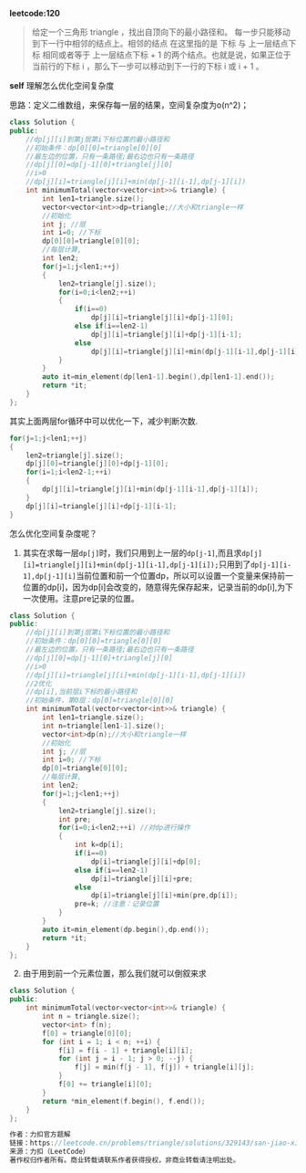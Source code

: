 **leetcode:120**
>给定一个三角形 triangle ，找出自顶向下的最小路径和。
每一步只能移动到下一行中相邻的结点上。相邻的结点 在这里指的是 下标 与 上一层结点下标 相同或者等于 上一层结点下标 + 1 的两个结点。也就是说，如果正位于当前行的下标 i ，那么下一步可以移动到下一行的下标 i 或 i + 1 。


**self**
理解怎么优化空间复杂度

思路：定义二维数组，来保存每一层的结果，空间复杂度为o(n^2)；
```cpp
class Solution {
public:
    //dp[j][i]到第j层第i下标位置的最小路径和
    //初始条件：dp[0][0]=triangle[0][0]
    //最左边的位置，只有一条路径;最右边也只有一条路径
    //dp[j][0]=dp[j-1][0]+triangle[j][0]
    //i>0
    //dp[j][i]=triangle[j][i]+min(dp[j-1][i-1],dp[j-1][i])
    int minimumTotal(vector<vector<int>>& triangle) {
        int len1=triangle.size();
        vector<vector<int>>dp=triangle;//大小和triangle一样
        //初始化
        int j; //层
        int i=0; //下标
        dp[0][0]=triangle[0][0]; 
        //每层计算,
        int len2;
        for(j=1;j<len1;++j)
        {
            len2=triangle[j].size();
            for(i=0;i<len2;++i)
            {
                if(i==0)
                    dp[j][i]=triangle[j][i]+dp[j-1][0];
                else if(i==len2-1)
                    dp[j][i]=triangle[j][i]+dp[j-1][i-1];
                else
                    dp[j][i]=triangle[j][i]+min(dp[j-1][i-1],dp[j-1][i]);
            }
        }
        auto it=min_element(dp[len1-1].begin(),dp[len1-1].end());
        return *it;
    }
};
```
其实上面两层for循环中可以优化一下，减少判断次数.
```cpp
for(j=1;j<len1;++j)
{
    len2=triangle[j].size();
    dp[j][0]=triangle[j][0]+dp[j-1][0];
    for(i=1;i<len2-1;++i)
    {
        dp[j][i]=triangle[j][i]+min(dp[j-1][i-1],dp[j-1][i]);
    }
    dp[j][i]=triangle[j][i]+dp[j-1][i-1];
}
```

怎么优化空间复杂度呢？
1. 其实在求每一层`dp[j]`时，我们只用到上一层的`dp[j-1]`,而且求`dp[j][i]=triangle[j][i]+min(dp[j-1][i-1],dp[j-1][i]);`只用到了`dp[j-1][i-1],dp[j-1][i]`当前位置和前一个位置dp，所以可以设置一个变量来保持前一位置的dp[i]，因为dp[i]会改变的，随意得先保存起来，记录当前的dp[i],为下一次使用。注意pre记录的位置。

```cpp
class Solution {
public:
    //dp[j][i]到第j层第i下标位置的最小路径和
    //初始条件：dp[0][0]=triangle[0][0]
    //最左边的位置，只有一条路径;最右边也只有一条路径
    //dp[j][0]=dp[j-1][0]+triangle[j][0]
    //i>0
    //dp[j][i]=triangle[j][i]+min(dp[j-1][i-1],dp[j-1][i])
    //2优化
    //dp[i],当前层i下标的最小路径和
    //初始条件，第0层：dp[0]=triangle[0][0]
    int minimumTotal(vector<vector<int>>& triangle) {
        int len1=triangle.size();
        int n=triangle[len1-1].size();
        vector<int>dp(n);//大小和triangle一样
        //初始化
        int j; //层
        int i=0; //下标
        dp[0]=triangle[0][0]; 
        //每层计算,
        int len2;
        for(j=1;j<len1;++j)
        {
            len2=triangle[j].size();
            int pre;
            for(i=0;i<len2;++i) //对dp进行操作
            {
                int k=dp[i];
                if(i==0)
                    dp[i]=triangle[j][i]+dp[0];
                else if(i==len2-1)
                    dp[i]=triangle[j][i]+pre;
                else
                    dp[i]=triangle[j][i]+min(pre,dp[i]);
                pre=k; //注意：记录位置
            }
        }
        auto it=min_element(dp.begin(),dp.end());
        return *it;
    }
};
```

2. 由于用到前一个元素位置，那么我们就可以倒叙来求
```cpp
class Solution {
public:
    int minimumTotal(vector<vector<int>>& triangle) {
        int n = triangle.size();
        vector<int> f(n);
        f[0] = triangle[0][0];
        for (int i = 1; i < n; ++i) {
            f[i] = f[i - 1] + triangle[i][i];
            for (int j = i - 1; j > 0; --j) {
                f[j] = min(f[j - 1], f[j]) + triangle[i][j];
            }
            f[0] += triangle[i][0];
        }
        return *min_element(f.begin(), f.end());
    }
};

作者：力扣官方题解
链接：https://leetcode.cn/problems/triangle/solutions/329143/san-jiao-xing-zui-xiao-lu-jing-he-by-leetcode-solu/
来源：力扣（LeetCode）
著作权归作者所有。商业转载请联系作者获得授权，非商业转载请注明出处。
```


